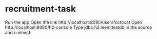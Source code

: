 # recruitment-task

Run the app
Open the link http://localhost:8080/users/octocat 
Open http://localhost:8080/h2-console
Type jdbc:h2:mem:testdb in the source and connect
